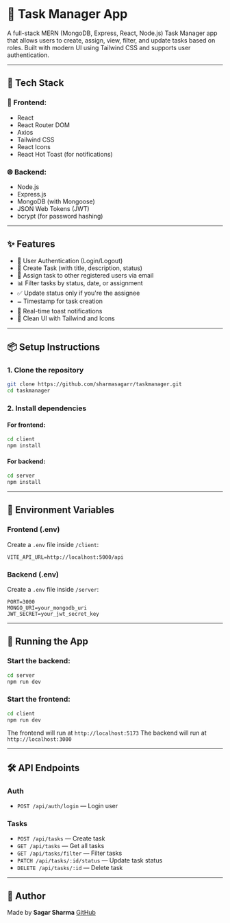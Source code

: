 # 🧹 Task Manager App

A full-stack MERN (MongoDB, Express, React, Node.js) Task Manager app that allows users to create, assign, view, filter, and update tasks based on roles. Built with modern UI using Tailwind CSS and supports user authentication.

---

## 🔧 Tech Stack

### 💽 Frontend:

* React
* React Router DOM
* Axios
* Tailwind CSS
* React Icons
* React Hot Toast (for notifications)

### 🌐 Backend:

* Node.js
* Express.js
* MongoDB (with Mongoose)
* JSON Web Tokens (JWT)
* bcrypt (for password hashing)

---

## ✨ Features

* 🔐 User Authentication (Login/Logout)
* 📝 Create Task (with title, description, status)
* 👥 Assign task to other registered users via email
* 📊 Filter tasks by status, date, or assignment
* ✅ Update status only if you're the assignee
* 🗕️ Timestamp for task creation
* 💬 Real-time toast notifications
* 📆 Clean UI with Tailwind and Icons

---

## 📦 Setup Instructions

### 1. Clone the repository

```bash
git clone https://github.com/sharmasagarr/taskmanager.git
cd taskmanager
```

### 2. Install dependencies

#### For frontend:

```bash
cd client
npm install
```

#### For backend:

```bash
cd server
npm install
```

---

## 🔑 Environment Variables

### Frontend (.env)

Create a `.env` file inside `/client`:

```
VITE_API_URL=http://localhost:5000/api
```

### Backend (.env)

Create a `.env` file inside `/server`:

```
PORT=3000
MONGO_URI=your_mongodb_uri
JWT_SECRET=your_jwt_secret_key
```

---

## 🚀 Running the App

### Start the backend:

```bash
cd server
npm run dev
```

### Start the frontend:

```bash
cd client
npm run dev
```

The frontend will run at `http://localhost:5173`
The backend will run at `http://localhost:3000`

---

## 🛠 API Endpoints

### Auth

* `POST /api/auth/login` — Login user

### Tasks

* `POST /api/tasks` — Create task
* `GET /api/tasks` — Get all tasks
* `GET /api/tasks/filter` — Filter tasks
* `PATCH /api/tasks/:id/status` — Update task status
* `DELETE /api/tasks/:id` — Delete task

---

## 👤 Author

Made by **Sagar Sharma**
[GitHub](https://github.com/sharmasagarr)
